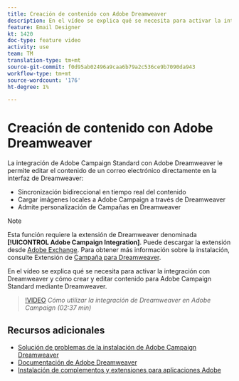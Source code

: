 ```yaml
---
title: Creación de contenido con Adobe Dreamweaver
description: En el vídeo se explica qué se necesita para activar la integración con Dreamweaver y cómo crear y editar contenido para Adobe Campaign Standard mediante Dreamweaver.
feature: Email Designer
kt: 1420
doc-type: feature video
activity: use
team: TM
translation-type: tm+mt
source-git-commit: f0d95ab02496a9caa6b79a2c536ce9b7090da943
workflow-type: tm+mt
source-wordcount: '176'
ht-degree: 1%

---
```



# Creación de contenido con Adobe Dreamweaver

La integración de Adobe Campaign Standard con Adobe Dreamweaver le permite editar el contenido de un correo electrónico directamente en la interfaz de Dreamweaver:

* Sincronización bidireccional en tiempo real del contenido
* Cargar imágenes locales a Adobe Campaign a través de Dreamweaver
* Admite personalización de Campañas en Dreamweaver

>[!NOTE]
>
>Esta función requiere la extensión de Dreamweaver denominada **[!UICONTROL Adobe Campaign Integration]**. Puede descargar la extensión desde [Adobe Exchange](https://exchange.adobe.com/creativecloud.html#search). Para obtener más información sobre la instalación, consulte Extensión de [Campaña para Dreamweaver](https://helpx.adobe.com/dreamweaver/using/working-with-dreamweaver-and-campaign.html).

En el vídeo se explica qué se necesita para activar la integración con Dreamweaver y cómo crear y editar contenido para Adobe Campaign Standard mediante Dreamweaver.

>[!VIDEO](https://video.tv.adobe.com/v/23121?quality=12)
*Cómo utilizar la integración de Dreamweaver en Adobe Campaign (02:37 min)*

## Recursos adicionales

* [Solución de problemas de la instalación de Adobe Campaign Dreamweaver](https://helpx.adobe.com/dreamweaver/kb/dreamweaver-campaign-integration-issue.html)
* [Documentación de Adobe Dreamweaver](https://helpx.adobe.com/dreamweaver/using/working-with-dreamweaver-and-campaign.html)
* [Instalación de complementos y extensiones para aplicaciones Adobe](https://helpx.adobe.com/creative-cloud/kb/installingextensionsandaddons.html)

